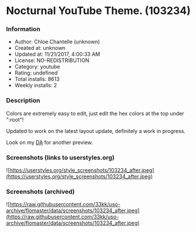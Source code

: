 # Nocturnal YouTube Theme. (103234)

### Information
- Author: Chloe Chantelle (unknown)
- Created at: unknown
- Updated at: 11/21/2017, 4:00:33 AM
- License: NO-REDISTRIBUTION
- Category: youtube
- Rating: undefined
- Total installs: 8613
- Weekly installs: 2


### Description
Colors are extremely easy to edit, just edit the hex colors at the top under ":root"!

Updated to work on the latest layout update, definitely a work in progress.

Look on my <a href="http://fav.me/da7btnk">DA</a> for another preview.


### Screenshots (links to userstyles.org)
![https://userstyles.org/style_screenshots/103234_after.jpeg](https://userstyles.org/style_screenshots/103234_after.jpeg)


### Screenshots (archived)
![https://raw.githubusercontent.com/33kk/uso-archive/flomaster/data/screenshots/103234_after.jpeg](https://raw.githubusercontent.com/33kk/uso-archive/flomaster/data/screenshots/103234_after.jpeg)
